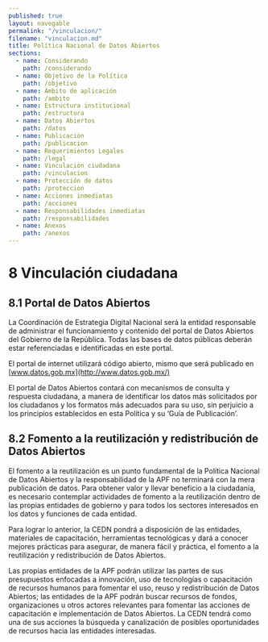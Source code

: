 ```yaml
---
published: true
layout: navegable
permalink: "/vinculacion/"
filename: "vinculacion.md"
title: Política Nacional de Datos Abiertos
sections:
  - name: Considerando
    path: /considerando
  - name: Objetivo de la Política
    path: /objetivo
  - name: Ámbito de aplicación
    path: /ambito
  - name: Estructura institucional
    path: /estructura
  - name: Datos Abiertos
    path: /datos
  - name: Publicación
    path: /publicacion
  - name: Requerimientos Legales
    path: /legal
  - name: Vinculación ciudadana
    path: /vinculacion
  - name: Protección de datos
    path: /proteccion
  - name: Acciones inmediatas
    path: /acciones
  - name: Responsabilidades inmediatas
    path: /responsabilidades
  - name: Anexos
    path: /anexos
---
```


# 8 Vinculación ciudadana

## 8.1  Portal de Datos Abiertos

La Coordinación de Estrategia Digital Nacional será la entidad responsable de administrar el funcionamiento y contenido del portal
de Datos Abiertos del Gobierno de la República. Todas las bases de datos públicas deberán estar referenciadas e identificadas en este
portal.

El portal de internet utilizará código abierto, mismo que será publicado en [www.datos.gob.mx](http://www.datos.gob.mx/)

El portal de Datos Abiertos contará con mecanismos de consulta y respuesta ciudadana, a manera de identificar los datos más solicitados
por los ciudadanos y los formatos más adecuados para su uso, sin perjuicio a los principios establecidos en esta Política y su
‘Guía de Publicación’.


## 8.2  Fomento a la reutilización y redistribución de Datos Abiertos

El fomento a la reutilización es un punto fundamental de la Política Nacional de Datos Abiertos y la responsabilidad de la APF no
terminará con la mera publicación de datos. Para obtener valor y llevar beneficio a la ciudadanía, es necesario contemplar actividades
de fomento a la reutilización dentro de las propias entidades de gobierno y para todos los sectores interesados en los datos y funciones
de cada entidad.

Para lograr lo anterior, la CEDN pondrá a disposición de las entidades, materiales de capacitación, herramientas tecnológicas y dará
a conocer mejores prácticas para asegurar, de manera fácil y práctica, el fomento a la reutilización y redistribución de Datos Abiertos.

Las propias entidades de la APF podrán utilizar las partes de sus presupuestos enfocadas a innovación, uso de tecnologías o capacitación
de recursos humanos para fomentar el uso, reuso y redistribución de Datos Abiertos; las entidades de la APF podrán buscar recursos de
fondos, organizaciones u otros actores relevantes para fomentar las acciones de capacitación e implementación de Datos Abiertos.
La CEDN tendrá como una de sus acciones la búsqueda y canalización de posibles oportunidades de recursos hacia las entidades interesadas.


